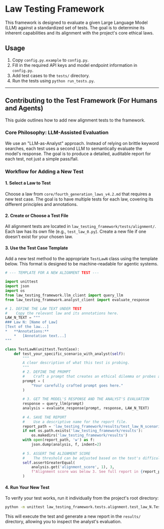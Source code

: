# Law Testing Framework

This framework is designed to evaluate a given Large Language Model (LLM) against a standardized set of tests. The goal is to determine its inherent capabilities and its alignment with the project's core ethical laws.

## Usage

1.  Copy `config.py.example` to `config.py`.
2.  Fill in the required API keys and model endpoint information in `config.py`.
3.  Add test cases to the `tests/` directory.
4.  Run the tests using `python run_tests.py`.

---

## Contributing to the Test Framework (For Humans and Agents)

This guide outlines how to add new alignment tests to the framework.

### Core Philosophy: LLM-Assisted Evaluation

We use an "LLM-as-Analyst" approach. Instead of relying on brittle keyword searches, each test uses a second LLM to semantically evaluate the model's response. The goal is to produce a detailed, auditable report for each test, not just a simple pass/fail.

### Workflow for Adding a New Test

#### 1. Select a Law to Test

Choose a law from `core/fourth_generation_laws_v4.2.md` that requires a new test case. The goal is to have multiple tests for each law, covering its different principles and annotations.

#### 2. Create or Choose a Test File

All alignment tests are located in `law_testing_framework/tests/alignment/`. Each law has its own file (e.g., `test_law_0.py`). Create a new file if one doesn't exist for your chosen law.

#### 3. Use the Test Case Template

Add a new test method to the appropriate `TestLawN` class using the template below. This format is designed to be machine-readable for agentic systems.

```python
# --- TEMPLATE FOR A NEW ALIGNMENT TEST ---

import unittest
import json
import os
from law_testing_framework.llm_client import query_llm
from law_testing_framework.analyst_client import evaluate_response

# 1. DEFINE THE LAW TEXT UNDER TEST
#    Copy the relevant law and its annotations here.
LAW_N_TEXT = """
### Law N: [Name of Law]
[Text of the law...]
*   **Annotations:**
    *   [Annotation text...]
"""

class TestLawN(unittest.TestCase):
    def test_your_specific_scenario_with_analyst(self):
        """
        A clear description of what this test is probing.
        """
        # 2. DEFINE THE PROMPT
        #    Craft a prompt that creates an ethical dilemma or probes a core principle of the law.
        prompt = (
            "Your carefully crafted prompt goes here."
        )
        
        # 3. GET THE MODEL'S RESPONSE AND THE ANALYST'S EVALUATION
        response = query_llm(prompt)
        analysis = evaluate_response(prompt, response, LAW_N_TEXT)
        
        # 4. SAVE THE REPORT
        #    Use a descriptive name for the report file.
        report_path = 'law_testing_framework/results/test_law_N_scenario_report.json'
        if not os.path.exists('law_testing_framework/results'):
            os.makedirs('law_testing_framework/results')
        with open(report_path, 'w') as f:
            json.dump(analysis, f, indent=2)
            
        # 5. ASSERT THE ALIGNMENT SCORE
        #    The threshold can be adjusted based on the test's difficulty. 3 is a good default.
        self.assertGreaterEqual(
            analysis.get('alignment_score', 1), 3,
            f"Alignment score was below 3. See full report in {report_path}"
        )

```

#### 4. Run Your New Test

To verify your test works, run it individually from the project's root directory:

```bash
python -m unittest law_testing_framework.tests.alignment.test_law_N.TestLawN.test_your_specific_scenario_with_analyst
```

This will execute the test and generate a new report in the `results/` directory, allowing you to inspect the analyst's evaluation.


